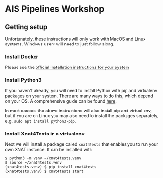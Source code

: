 # AIS Pipelines Workshop

## Getting setup

Unfortunately, these instructions will only work with MacOS and Linux systems. Windows
users will need to just follow along.

### Install Docker 

Please see the [official installation instructions for your system](https://docs.docker.com/get-docker/)

### Install Python3

If you haven't already, you will need to install Python with pip and virtualenv packages
on your system. There are many
ways to do this, which depend on your OS. A comprehensive guide can be found
[here](https://realpython.com/installing-python/).

In most casees, the above instructions will also install pip and virtual env, but if you
are on Linux you may also need to install the packages separately, e.g. `sudo apt install python3-pip`.


### Install Xnat4Tests in a virtualenv

Next we will install a package called `xnat4tests` that enables you to run your own
XNAT instance. It can be installed with

```
$ python3 -m venv ~/xnat4tests.venv
$ source ~/xnat4tests.venv
(xnat4tests.venv) $ pip install xnat4tests
(xnat4tests.venv) $ xnat4tests start
```


